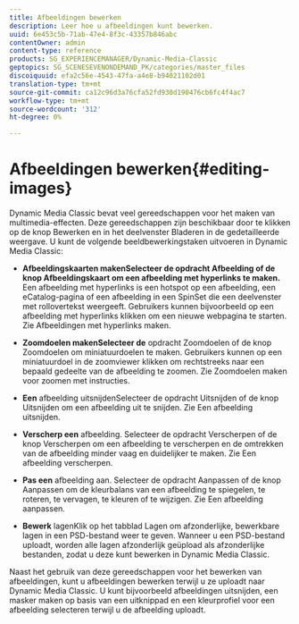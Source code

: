 ```yaml
---
title: Afbeeldingen bewerken
description: Leer hoe u afbeeldingen kunt bewerken.
uuid: 6e453c5b-71ab-47e4-8f3c-43357b846abc
contentOwner: admin
content-type: reference
products: SG_EXPERIENCEMANAGER/Dynamic-Media-Classic
geptopics: SG_SCENESEVENONDEMAND_PK/categories/master_files
discoiquuid: efa2c56e-4543-47fa-a4e8-b94021102d01
translation-type: tm+mt
source-git-commit: ca12c96d3a76cfa52fd930d190476cb6fc4f4ac7
workflow-type: tm+mt
source-wordcount: '312'
ht-degree: 0%

---
```



# Afbeeldingen bewerken{#editing-images}

Dynamic Media Classic bevat veel gereedschappen voor het maken van multimedia-effecten. Deze gereedschappen zijn beschikbaar door te klikken op de knop Bewerken en in het deelvenster Bladeren in de gedetailleerde weergave. U kunt de volgende beeldbewerkingstaken uitvoeren in Dynamic Media Classic:

* **Afbeeldingskaarten makenSelecteer de opdracht Afbeelding of de knop Afbeeldingskaart om een afbeelding met hyperlinks te maken.**
Een afbeelding met hyperlinks is een hotspot op een afbeelding, een eCatalog-pagina of een afbeelding in een SpinSet die een deelvenster met rollovertekst weergeeft. Gebruikers kunnen bijvoorbeeld op een afbeelding met hyperlinks klikken om een nieuwe webpagina te starten. Zie Afbeeldingen met hyperlinks maken.

* **Zoomdoelen makenSelecteer de**
opdracht Zoomdoelen of de knop Zoomdoelen om miniatuurdoelen te maken. Gebruikers kunnen op een miniatuurdoel in de zoomviewer klikken om rechtstreeks naar een bepaald gedeelte van de afbeelding te zoomen. Zie Zoomdoelen maken voor zoomen met instructies.

* **Een**
afbeelding uitsnijdenSelecteer de opdracht Uitsnijden of de knop Uitsnijden om een afbeelding uit te snijden. Zie Een afbeelding uitsnijden.

* **Verscherp een**
afbeelding. Selecteer de opdracht Verscherpen of de knop Verscherpen om een afbeelding te verscherpen en de omtrekken van de afbeelding minder vaag en duidelijker te maken. Zie Een afbeelding verscherpen.

* **Pas een**
afbeelding aan. Selecteer de opdracht Aanpassen of de knop Aanpassen om de kleurbalans van een afbeelding te spiegelen, te roteren, te vervagen, te kleuren of te wijzigen. Zie Een afbeelding aanpassen.

* **Bewerk**
lagenKlik op het tabblad Lagen om afzonderlijke, bewerkbare lagen in een PSD-bestand weer te geven. Wanneer u een PSD-bestand uploadt, worden alle lagen afzonderlijk geüpload als afzonderlijke bestanden, zodat u deze kunt bewerken in Dynamic Media Classic.

Naast het gebruik van deze gereedschappen voor het bewerken van afbeeldingen, kunt u afbeeldingen bewerken terwijl u ze uploadt naar Dynamic Media Classic. U kunt bijvoorbeeld afbeeldingen uitsnijden, een masker maken op basis van een uitknippad en een kleurprofiel voor een afbeelding selecteren terwijl u de afbeelding uploadt.
